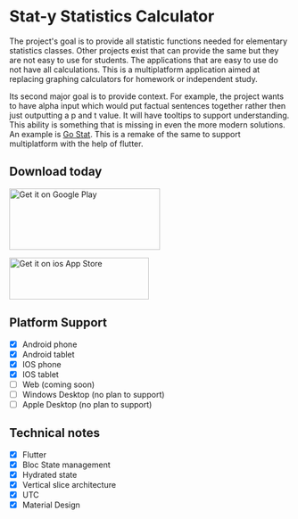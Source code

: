 # Stat-y Statistics Calculator

The project's goal is to provide all statistic functions needed for elementary statistics classes. Other projects exist that can provide the same but they are not easy to use for students. The applications that are easy to use do not have all calculations. This is a multiplatform application aimed at replacing graphing calculators for homework or independent study. 

Its second major goal is to provide context. For example, the project wants to have alpha input which would put factual sentences together rather then just outputting a p and t value. It will have tooltips to support understanding. This ability is something that is missing in even the more modern solutions. An example is <a href='https://github.com/JohnGJackson0/GoStat'>Go Stat<a/>. This is a remake of the same to support multiplatform with the help of flutter.

## Download today

<a href='https://play.google.com/store/apps/details?id=me.johnjackson.staty&pcampaignid=pcampaignidMKT-Other-global-all-co-prtnr-py-PartBadge-Mar2515-1'><img alt='Get it on Google Play' src='https://play.google.com/intl/en_us/badges/static/images/badges/en_badge_web_generic.png' height = '110' width = '270'/></a>

<a href='https://apps.apple.com/us/app/staty-statistics-calculator/id1658300476'><img alt='Get it on ios App Store' src='https://user-images.githubusercontent.com/23160192/206177852-5a8e503b-5e4a-40e2-b0cf-120b1fdfab6e.svg' height = '75' width = '250'/></a>

## Platform Support

- [X] Android phone
- [X] Android tablet
- [X] IOS phone
- [X] IOS tablet
- [ ] Web (coming soon)
- [ ] Windows Desktop (no plan to support)
- [ ] Apple Desktop (no plan to support)

## Technical notes

- [X] Flutter
- [X] Bloc State management
- [X] Hydrated state
- [X] Vertical slice architecture
- [X] UTC
- [X] Material Design
